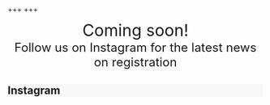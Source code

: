 +++
+++


<p style="text-align: center">
<font size="+3"> Coming soon! </font>
</br>
<font size="+2"> Follow us on Instagram for the latest news on registration </font>
</p>

<div style="background-color: #f8f8f8;"
    class="bg-white text-center mx-2 px-4 py-10 flex flex-row justify-center items-center duration-300 transform h-full hover:-translate-y-1 hover:shadow-lg">
    <div class="p-1">
    <h2 font size="+3" >
     <a href="https://www.instagram.com/montreal.cup/?hl=en" style="text-decoration:none;"> Instagram </a>
    </h2>
</div>
</div>